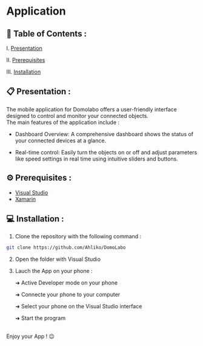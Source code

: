 # Application

## 📌 Table of Contents :

I. [Presentation](#📋-presentation)

II. [Prerequisites](#️⚙️-prerequisites)

III. [Installation](#💻-installation) 

## 📋 Presentation :

The mobile application for Domolabo offers a user-friendly interface designed to control and monitor your connected objects. <br>
The main features of the application include :

- Dashboard Overview: A comprehensive dashboard shows the status of your connected devices at a glance.

- Real-time control: Easily turn the objects on or off and adjust parameters like speed settings in real time using intuitive sliders and buttons.

## ⚙️ Prerequisites :

- [Visual Studio](https://visualstudio.microsoft.com/fr/vs/)
- [Xamarin](https://learn.microsoft.com/fr-fr/previous-versions/xamarin/get-started/installation/?pivots=windows-vs2022)

## 💻 Installation :

1. Clone the repository with the following command :

```bash
git clone https://github.com/Ahliko/DomoLabo
```

2. Open the folder with Visual Studio<br>

3. Lauch the App on your phone :<br>

    ➜ Active Developer mode on your phone<br>

    ➜ Connecte your phone to your computer<br>

    ➜ Select your phone on the Visual Studio interface<br> 

    ➜ Start the program 
 
<br>
Enjoy your App ! 😉